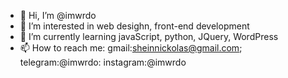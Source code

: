 - 👋 Hi, I’m @imwrdo
- 👀 I’m interested in web desighn, front-end development
- 🌱 I’m currently learning javaScript, python, JQuery, WordPress
- 📫 How to reach me: gmail:sheinnickolas@gmail.com; telegram:@imwrdo: instagram:@imwrdo
                       

<!---
imwrdo/imwrdo is a ✨ special ✨ repository because its `README.md` (this file) appears on your GitHub profile.
You can click the Preview link to take a look at your changes.
--->
